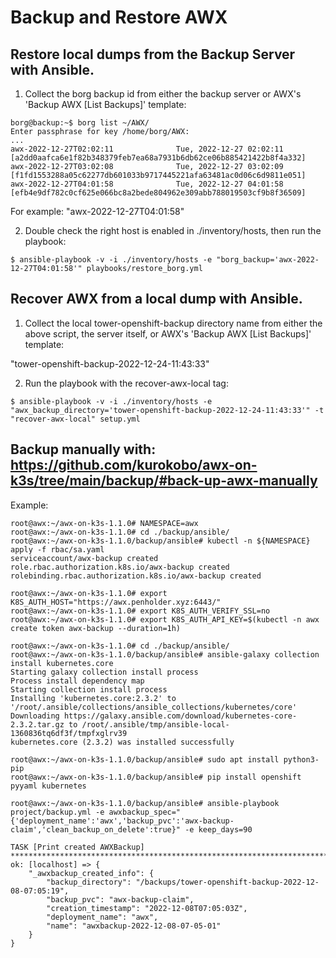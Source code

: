 
# Backup and Restore AWX


## Restore local dumps from the Backup Server with Ansible.

1) Collect the borg backup id from either the backup server or AWX's 'Backup AWX [List Backups]' template:

```
borg@backup:~$ borg list ~/AWX/
Enter passphrase for key /home/borg/AWX:
...
awx-2022-12-27T02:02:11              Tue, 2022-12-27 02:02:11 [a2dd0aafca6e1f82b348379feb7ea68a7931b6db62ce06b885421422b8f4a332]
awx-2022-12-27T03:02:08              Tue, 2022-12-27 03:02:09 [f1fd1553288a05c62277db601033b9717445221afa63481ac0d06c6d9811e051]
awx-2022-12-27T04:01:58              Tue, 2022-12-27 04:01:58 [efb4e9df782c0cf625e066bc8a2bede804962e309abb788019503cf9b8f36509]
```

For example: "awx-2022-12-27T04:01:58"

2) Double check the right host is enabled in ./inventory/hosts, then run the playbook:

`$ ansible-playbook -v -i ./inventory/hosts -e "borg_backup='awx-2022-12-27T04:01:58'" playbooks/restore_borg.yml`


## Recover AWX from a local dump with Ansible.

1) Collect the local tower-openshift-backup directory name from either the above script, the server itself, or AWX's 'Backup AWX [List Backups]' template:

"tower-openshift-backup-2022-12-24-11:43:33"

2) Run the playbook with the recover-awx-local tag:

`$ ansible-playbook -v -i ./inventory/hosts -e "awx_backup_directory='tower-openshift-backup-2022-12-24-11:43:33'" -t "recover-awx-local" setup.yml`


## Backup manually with: https://github.com/kurokobo/awx-on-k3s/tree/main/backup/#back-up-awx-manually

Example:
```
root@awx:~/awx-on-k3s-1.1.0# NAMESPACE=awx
root@awx:~/awx-on-k3s-1.1.0# cd ./backup/ansible/
root@awx:~/awx-on-k3s-1.1.0/backup/ansible# kubectl -n ${NAMESPACE} apply -f rbac/sa.yaml
serviceaccount/awx-backup created
role.rbac.authorization.k8s.io/awx-backup created
rolebinding.rbac.authorization.k8s.io/awx-backup created

root@awx:~/awx-on-k3s-1.1.0# export K8S_AUTH_HOST="https://awx.penholder.xyz:6443/"
root@awx:~/awx-on-k3s-1.1.0# export K8S_AUTH_VERIFY_SSL=no
root@awx:~/awx-on-k3s-1.1.0# export K8S_AUTH_API_KEY=$(kubectl -n awx create token awx-backup --duration=1h)

root@awx:~/awx-on-k3s-1.1.0# cd ./backup/ansible/
root@awx:~/awx-on-k3s-1.1.0/backup/ansible# ansible-galaxy collection install kubernetes.core
Starting galaxy collection install process
Process install dependency map
Starting collection install process
Installing 'kubernetes.core:2.3.2' to '/root/.ansible/collections/ansible_collections/kubernetes/core'
Downloading https://galaxy.ansible.com/download/kubernetes-core-2.3.2.tar.gz to /root/.ansible/tmp/ansible-local-1360836tq6df3f/tmpfxglrv39
kubernetes.core (2.3.2) was installed successfully

root@awx:~/awx-on-k3s-1.1.0/backup/ansible# sudo apt install python3-pip
root@awx:~/awx-on-k3s-1.1.0/backup/ansible# pip install openshift pyyaml kubernetes

root@awx:~/awx-on-k3s-1.1.0/backup/ansible# ansible-playbook project/backup.yml -e awxbackup_spec="{'deployment_name':'awx','backup_pvc':'awx-backup-claim','clean_backup_on_delete':true}" -e keep_days=90

TASK [Print created AWXBackup] ***********************************************************************************************************************************
ok: [localhost] => {
    "_awxbackup_created_info": {
        "backup_directory": "/backups/tower-openshift-backup-2022-12-08-07:05:19",
        "backup_pvc": "awx-backup-claim",
        "creation_timestamp": "2022-12-08T07:05:03Z",
        "deployment_name": "awx",
        "name": "awxbackup-2022-12-08-07-05-01"
    }
}
```